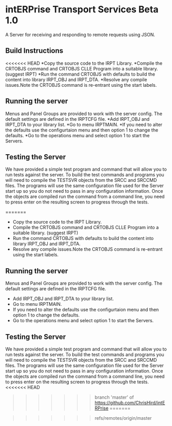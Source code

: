 # intERPrise Transport Services Beta 1.0
A Server for receiving and responding to remote requests using JSON.

## Build Instructions
<<<<<<< HEAD
*Copy the source code to the IRPT Library.
*Compile the CRTOBJS command and CRTOBJS CLLE Program into a suitable library. (suggest IRPT)
*Run the command CRTOBJS with defaults to build the content into library IRPT_OBJ and IRPT_DTA.
*Resolve any compile issues.Note the CRTOBJS command is re-entrant using the start labels.
## Running the server
Menus and Panel Groups are provided to work with the server config. The default settings are defined in the IRPTCFG file.
*Add IRPT_OBJ and IRPT_DTA to your library list.
*Go to menu IRPTMAIN.
*If you need to alter the defaults use the configurtaion menu and then option 1 to change the defaults.
*Go to the operations menu and select option 1 to start the Servers.
## Testing the Server
We have provided a simple test program and command that will allow you to run tests against the server. To build the test commands and programs you will need to compile
the TESTSVR objects from the SRCC and SRCCMD files. The programs will use the same configuration file used for the Server start up so you do not need to pass in any configuration
information. Once the objects are compiled run the command from a command line, you need to press enter on the resulting screen to progress through the tests.

=======
* Copy the source code to the IRPT Library.
* Compile the CRTOBJS command and CRTOBJS CLLE Program into a suitable library. (suggest IRPT)
* Run the command CRTOBJS with defaults to build the content into library IRPT_OBJ and IRPT_DTA.
* Resolve any compile issues.Note the CRTOBJS command is re-entrant using the start labels.
## Running the server
Menus and Panel Groups are provided to work with the server config. The default settings are defined in the IRPTCFG file.
* Add IRPT_OBJ and IRPT_DTA to your library list.
* Go to menu IRPTMAIN.
* If you need to alter the defaults use the configurtaion menu and then option 1 to change the defaults.
* Go to the operations menu and select option 1 to start the Servers.
## Testing the Server
We have provided a simple test program and command that will allow you to run tests against the server. To build the test commands and programs you will need to compile
the TESTSVR objects from the SRCC and SRCCMD files. The programs will use the same configuration file used for the Server start up so you do not need to pass in any configuration
information. Once the objects are compiled run the command from a command line, you need to press enter on the resulting screen to progress through the tests.
<<<<<<< HEAD
>>>>>>> branch 'master' of https://github.com/ChrisHird/intERPrise
=======

>>>>>>> refs/remotes/origin/master
